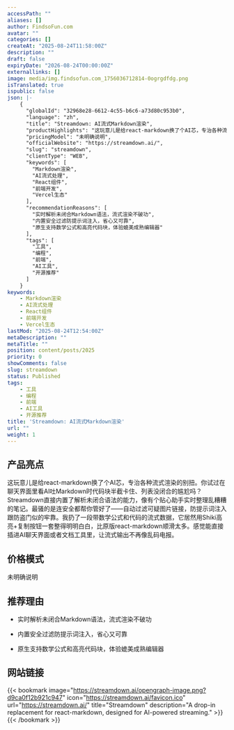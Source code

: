 ```yaml
---
accessPath: ""
aliases: []
author: FindsoFun.com
avatar: ""
categories: []
createAt: "2025-08-24T11:58:00Z"
description: ""
draft: false
expiryDate: "2026-08-24T00:00:00Z"
externallinks: []
image: media/img.findsofun.com_1756036712814-0ogrgdfdg.png
isTranslated: true
ispublic: false
json: |-
    {
      "globalId": "32968e28-6612-4c55-b6c6-a73d80c953b0",
      "language": "zh",
      "title": "Streamdown: AI流式Markdown渲染",
      "productHighlights": "这玩意儿是给react-markdown换了个AI芯，专治各种流式渲染的别扭。你试过在聊天界面里看AI吐Markdown时代码块半截卡住、列表没闭合的尴尬吗？Streamdown直接内置了解析未闭合语法的能力，像有个贴心助手实时整理乱糟糟的笔记。最骚的是连安全都帮你管好了——自动过滤可疑图片链接，防提示词注入跟防盗门似的牢靠。我扔了一段带数学公式和代码的流式数据，它居然用Shiki高亮+复制按钮一套整得明明白白，比原版react-markdown顺滑太多。感觉能直接插进AI聊天界面或者文档工具里，让流式输出不再像乱码电报。",
      "pricingModel": "未明确说明",
      "officialWebsite": "https://streamdown.ai/",
      "slug": "streamdown",
      "clientType": "WEB",
      "keywords": [
        "Markdown渲染",
        "AI流式处理",
        "React组件",
        "前端开发",
        "Vercel生态"
      ],
      "recommendationReasons": [
        "实时解析未闭合Markdown语法，流式渲染不破功",
        "内置安全过滤防提示词注入，省心又可靠",
        "原生支持数学公式和高亮代码块，体验媲美成熟编辑器"
      ],
      "tags": [
        "工具",
        "编程",
        "前端",
        "AI工具",
        "开源推荐"
      ]
    }
keywords:
    - Markdown渲染
    - AI流式处理
    - React组件
    - 前端开发
    - Vercel生态
lastMod: "2025-08-24T12:54:00Z"
metaDescription: ""
metaTitle: ""
position: content/posts/2025
priority: 0
showComments: false
slug: streamdown
status: Published
tags:
    - 工具
    - 编程
    - 前端
    - AI工具
    - 开源推荐
title: 'Streamdown: AI流式Markdown渲染'
url: ""
weight: 1
---
```

## 产品亮点
这玩意儿是给react-markdown换了个AI芯，专治各种流式渲染的别扭。你试过在聊天界面里看AI吐Markdown时代码块半截卡住、列表没闭合的尴尬吗？Streamdown直接内置了解析未闭合语法的能力，像有个贴心助手实时整理乱糟糟的笔记。最骚的是连安全都帮你管好了——自动过滤可疑图片链接，防提示词注入跟防盗门似的牢靠。我扔了一段带数学公式和代码的流式数据，它居然用Shiki高亮+复制按钮一套整得明明白白，比原版react-markdown顺滑太多。感觉能直接插进AI聊天界面或者文档工具里，让流式输出不再像乱码电报。

## 价格模式
<!--more-->未明确说明

## 推荐理由
- 实时解析未闭合Markdown语法，流式渲染不破功

- 内置安全过滤防提示词注入，省心又可靠

- 原生支持数学公式和高亮代码块，体验媲美成熟编辑器

## 网站链接
{{< bookmark image="https://streamdown.ai/opengraph-image.png?d9ca0f12b921c947" icon="https://streamdown.ai/favicon.ico" url="https://streamdown.ai/" title="Streamdown" description="A drop-in replacement for react-markdown, designed for AI-powered streaming." >}}
{{< /bookmark >}}

